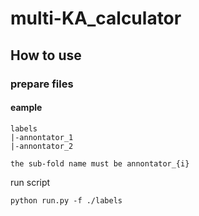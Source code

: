 # multi-KA_calculator

## How to use

### prepare files

#### eample
```
labels
|-annontator_1
|-annontator_2

the sub-fold name must be annontator_{i}
```
run script
```
python run.py -f ./labels
```
